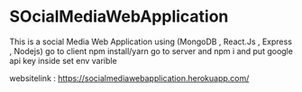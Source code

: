 # SOcialMediaWebApplication
This is a social Media Web Application using (MongoDB , React.Js , Express , Nodejs)
go to client npm install/yarn 
go to server and npm i 
and put google api key inside
set env varible 

websitelink : 
https://socialmediawebapplication.herokuapp.com/ 

